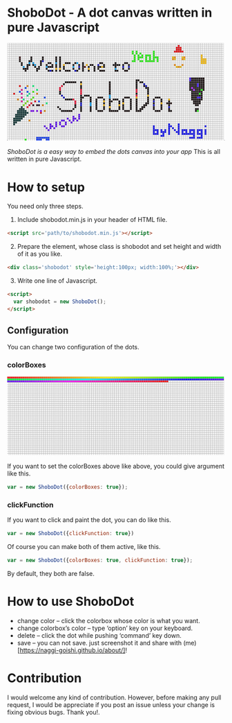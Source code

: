 # ShoboDot - A dot canvas written in pure Javascript

![ShoboDot Welcome](img/shobodot_welcome.png)

*ShoboDot is a easy way to embed the dots canvas into your app*
This is all written in pure Javascript.

# How to setup

You need only three steps.

1. Include shobodot.min.js in your header of HTML file.
```html
<script src='path/to/shobodot.min.js'></script>
```
2. Prepare the element, whose class is shobodot and set height and width of it as you like.
```html
<div class='shobodot' style='height:100px; width:100%;'></div>
```
3. Write one line of Javascript.
```html
<script>
  var shobodot = new ShoboDot();
</script>
```

## Configuration

You can change two configuration of the dots.

### colorBoxes

![colorBox](img/shobodot_colorbox.png)

If you want to set the colorBoxes above like above, you could give argument like this.
```javascript
var = new ShoboDot({colorBoxes: true});
```

### clickFunction

If you want to click and paint the dot, you can do like this.
```javascript
var = new ShoboDot({clickFunction: true})
```

Of course you can make both of them active, like this.
```javascript
var = new ShoboDot({colorBoxes: true, clickFunction: true});
```
By default, they both are false.


# How to use ShoboDot

- change color – click the colorbox whose color is what you want.
- change colorbox’s color – type ‘option’ key on your keyboard.
- delete – click the dot while pushing ‘command’ key down.
- save – you can not save. just screenshot it and share with (me)[https://naggi-goishi.github.io/about/]!

# Contribution

I would welcome any kind of contribution.
However, before making any pull request, I would be appreciate if you post an issue unless your change is fixing obvious bugs.
Thank you!.
